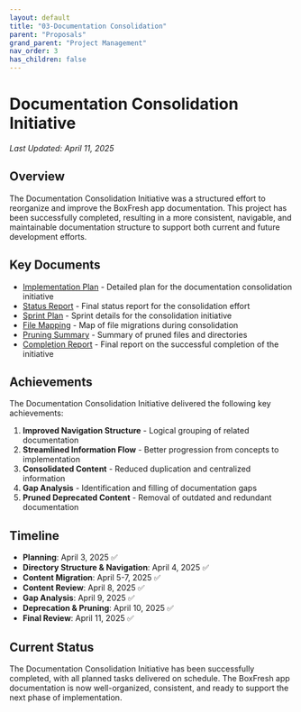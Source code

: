 ```yaml
---
layout: default
title: "03-Documentation Consolidation"
parent: "Proposals"
grand_parent: "Project Management"
nav_order: 3
has_children: false
---
```


# Documentation Consolidation Initiative

*Last Updated: April 11, 2025*

## Overview

The Documentation Consolidation Initiative was a structured effort to reorganize and improve the BoxFresh app documentation. This project has been successfully completed, resulting in a more consistent, navigable, and maintainable documentation structure to support both current and future development efforts.

## Key Documents

- [Implementation Plan](plan.md) - Detailed plan for the documentation consolidation initiative
- [Status Report](status.md) - Final status report for the consolidation effort
- [Sprint Plan](sprint.md) - Sprint details for the consolidation initiative
- [File Mapping](file-mapping.md) - Map of file migrations during consolidation
- [Pruning Summary](pruning-summary.md) - Summary of pruned files and directories
- [Completion Report](completion-report.md) - Final report on the successful completion of the initiative

## Achievements

The Documentation Consolidation Initiative delivered the following key achievements:

1. **Improved Navigation Structure** - Logical grouping of related documentation
2. **Streamlined Information Flow** - Better progression from concepts to implementation
3. **Consolidated Content** - Reduced duplication and centralized information
4. **Gap Analysis** - Identification and filling of documentation gaps
5. **Pruned Deprecated Content** - Removal of outdated and redundant documentation

## Timeline

- **Planning**: April 3, 2025 ✅
- **Directory Structure & Navigation**: April 4, 2025 ✅
- **Content Migration**: April 5-7, 2025 ✅
- **Content Review**: April 8, 2025 ✅
- **Gap Analysis**: April 9, 2025 ✅
- **Deprecation & Pruning**: April 10, 2025 ✅
- **Final Review**: April 11, 2025 ✅

## Current Status

The Documentation Consolidation Initiative has been successfully completed, with all planned tasks delivered on schedule. The BoxFresh app documentation is now well-organized, consistent, and ready to support the next phase of implementation. 